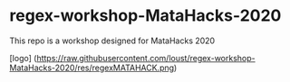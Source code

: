 # regex-workshop-MataHacks-2020
This repo is a workshop designed for MataHacks 2020

[logo] (https://raw.githubusercontent.com/loust/regex-workshop-MataHacks-2020/res/regexMATAHACK.png)

